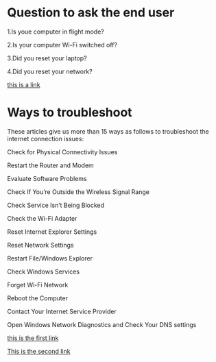 # Question to ask the end user
1.Is youe computer in flight mode?

2.Is your computer Wi-Fi switched off?

3.Did you reset your laptop?

4.Did you reset your network?

[this is a link](https://www.easeus.com/computer-instruction/laptop-wont-connect-to-wifi-but-phone-will.html?srsltid=AfmBOopAZMJcE2PIQGlvqoK-Fxz_c8LufB2B5XT-g4exy_kHowAeD7dt)

# Ways to troubleshoot
These articles give us more than 15 ways as follows to troubleshoot the internet connection issues:

Check for Physical Connectivity Issues

Restart the Router and Modem

Evaluate Software Problems

Check If You’re Outside the Wireless Signal Range

Check Service Isn’t Being Blocked

Check the Wi-Fi Adapter

Reset Internet Explorer Settings

Reset Network Settings

Restart File/Windows Explorer

Check Windows Services

Forget Wi-Fi Network

Reboot the Computer

Contact Your Internet Service Provider

Open Windows Network Diagnostics and Check Your DNS settings

[this is the first link](https://www.highspeedinternet.com/resources/no-internet-connection-troubleshooting-guide)

[This is the second link](https://www.electric.ai/blog/cant-connect-to-internet-how-to-troubleshoot)
